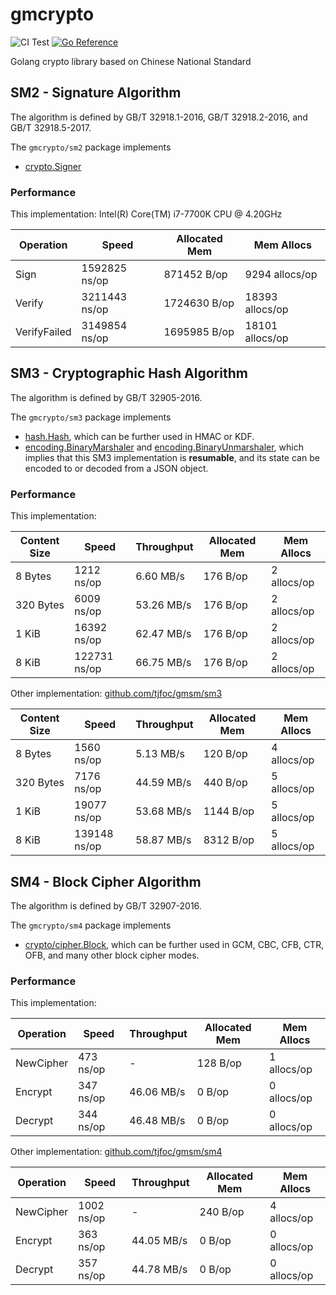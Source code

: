 # gmcrypto

![CI Test](https://github.com/need-being/gmcrypto/actions/workflows/test.yml/badge.svg)
[![Go Reference](https://pkg.go.dev/badge/github.com/need-being/gmcrypto.svg)](https://pkg.go.dev/github.com/need-being/gmcrypto)

Golang crypto library based on Chinese National Standard

## SM2 - Signature Algorithm

The algorithm is defined by GB/T 32918.1-2016, GB/T 32918.2-2016, and GB/T 32918.5-2017.

The `gmcrypto/sm2` package implements

- [crypto.Signer](https://pkg.go.dev/crypto#Signer)

### Performance

This implementation: Intel(R) Core(TM) i7-7700K CPU @ 4.20GHz

| Operation    | Speed         | Allocated Mem | Mem Allocs      |
| ------------ | ------------- | ------------- | --------------- |
| Sign         | 1592825 ns/op | 871452 B/op   | 9294 allocs/op  |
| Verify       | 3211443 ns/op | 1724630 B/op  | 18393 allocs/op |
| VerifyFailed | 3149854 ns/op | 1695985 B/op  | 18101 allocs/op |

## SM3 - Cryptographic Hash Algorithm

The algorithm is defined by GB/T 32905-2016.

The `gmcrypto/sm3` package implements

- [hash.Hash](https://pkg.go.dev/hash#Hash), which can be further used in HMAC or KDF.
- [encoding.BinaryMarshaler](https://pkg.go.dev/encoding/#BinaryMarshaler) and [encoding.BinaryUnmarshaler](https://pkg.go.dev/encoding/#BinaryUnmarshaler), which implies that this SM3 implementation is **resumable**, and its state can be encoded to or decoded from a JSON object.

### Performance

This implementation:

| Content Size | Speed        | Throughput | Allocated Mem | Mem Allocs  |
| ------------ | ------------ | ---------- | ------------- | ----------- |
| 8 Bytes      | 1212 ns/op   | 6.60 MB/s  | 176 B/op      | 2 allocs/op |
| 320 Bytes    | 6009 ns/op   | 53.26 MB/s | 176 B/op      | 2 allocs/op |
| 1 KiB        | 16392 ns/op  | 62.47 MB/s | 176 B/op      | 2 allocs/op |
| 8 KiB        | 122731 ns/op | 66.75 MB/s | 176 B/op      | 2 allocs/op |

Other implementation: [github.com/tjfoc/gmsm/sm3](https://github.com/tjfoc/gmsm)

| Content Size | Speed        | Throughput | Allocated Mem | Mem Allocs  |
| ------------ | ------------ | ---------- | ------------- | ----------- |
| 8 Bytes      | 1560 ns/op   | 5.13 MB/s  | 120 B/op      | 4 allocs/op |
| 320 Bytes    | 7176 ns/op   | 44.59 MB/s | 440 B/op      | 5 allocs/op |
| 1 KiB        | 19077 ns/op  | 53.68 MB/s | 1144 B/op     | 5 allocs/op |
| 8 KiB        | 139148 ns/op | 58.87 MB/s | 8312 B/op     | 5 allocs/op |

## SM4 - Block Cipher Algorithm

The algorithm is defined by GB/T 32907-2016.

The `gmcrypto/sm4` package implements

- [crypto/cipher.Block](https://pkg.go.dev/crypto/cipher/#Block), which can be further used in GCM, CBC, CFB, CTR, OFB, and many other block cipher modes.

### Performance

This implementation:

| Operation | Speed     | Throughput | Allocated Mem | Mem Allocs  |
| --------- | --------- | ---------- | ------------- | ----------- |
| NewCipher | 473 ns/op | -          | 128 B/op      | 1 allocs/op |
| Encrypt   | 347 ns/op | 46.06 MB/s | 0 B/op        | 0 allocs/op |
| Decrypt   | 344 ns/op | 46.48 MB/s | 0 B/op        | 0 allocs/op |

Other implementation: [github.com/tjfoc/gmsm/sm4](https://github.com/tjfoc/gmsm)

| Operation | Speed      | Throughput | Allocated Mem | Mem Allocs  |
| --------- | ---------- | ---------- | ------------- | ----------- |
| NewCipher | 1002 ns/op | -          | 240 B/op      | 4 allocs/op |
| Encrypt   | 363 ns/op  | 44.05 MB/s | 0 B/op        | 0 allocs/op |
| Decrypt   | 357 ns/op  | 44.78 MB/s | 0 B/op        | 0 allocs/op |
